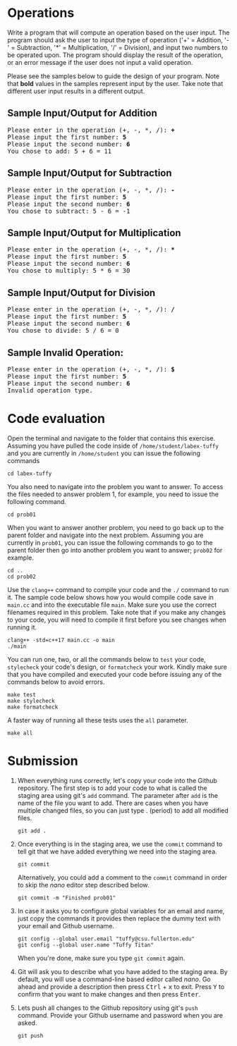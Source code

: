 # Operations
Write a program that will compute an operation based on the user input. The program should ask the user to input the type of operation ('+' = Addition, '-' = Subtraction, '*' = Multiplication, '/' = Division), and input two numbers to be operated upon. The program should display the result of the operation, or an error message if the user does not input a valid operation.

Please see the samples below to guide the design of your program. Note that <b>bold</b> values in the samples represent input by the user. Take note that different user input results in a different output.

## Sample Input/Output for Addition
<pre>
Please enter in the operation (+, -, *, /): <b>+</b>
Please input the first number: <b>5</b>
Please input the second number: <b>6</b>
You chose to add: 5 + 6 = 11
</pre>

## Sample Input/Output for Subtraction
<pre>
Please enter in the operation (+, -, *, /): <b>-</b>
Please input the first number: <b>5</b>
Please input the second number: <b>6</b>
You chose to subtract: 5 - 6 = -1
</pre>

## Sample Input/Output for Multiplication
<pre>
Please enter in the operation (+, -, *, /): <b>*</b>
Please input the first number: <b>5</b>
Please input the second number: <b>6</b>
You chose to multiply: 5 * 6 = 30
</pre>

## Sample Input/Output for Division
<pre>
Please enter in the operation (+, -, *, /): <b>/</b>
Please input the first number: <b>5</b>
Please input the second number: <b>6</b>
You chose to divide: 5 / 6 = 0
</pre>

## Sample Invalid Operation:
<pre>
Please enter in the operation (+, -, *, /): <b>$</b>
Please input the first number: <b>5</b>
Please input the second number: <b>6</b>
Invalid operation type.
</pre>

# Code evaluation
Open the terminal and navigate to the folder that contains this exercise. Assuming you have pulled the code inside of `/home/student/labex-tuffy` and you are currently in `/home/student` you can issue the following commands

```
cd labex-tuffy
```

You also need to navigate into the problem you want to answer. To access the files needed to answer problem 1, for example, you need to issue the following command.

```
cd prob01
```

When you want to answer another problem, you need to go back up to the parent folder and navigate into the next problem. Assuming you are currently in `prob01`, you can issue the following commands to go to the parent folder then go into another problem you want to answer; `prob02` for example.

```
cd ..
cd prob02
```

Use the `clang++` command to compile your code and the `./` command to run it. The sample code below shows how you would compile code save in `main.cc` and into the executable file `main`. Make sure you use the correct filenames required in this problem.  Take note that if you make any changes to your code, you will need to compile it first before you see changes when running it.

```
clang++ -std=c++17 main.cc -o main
./main
```

You can run one, two, or all the commands below to `test` your code, `stylecheck` your code's design, or `formatcheck` your work. Kindly make sure that you have compiled and executed your code before issuing any of the commands below to avoid errors.

```
make test
make stylecheck
make formatcheck
```

A faster way of running all these tests uses the `all` parameter.

```
make all
```

# Submission
1. When everything runs correctly,  let's copy your code into the Github repository. The first step is to add your code to what is called the staging area using git's `add` command. The parameter after `add` is the name of the file you want to add. There are cases when you have multiple changed files, so you can just type . (period) to add all modified files.

    ```
    git add .
    ```
1. Once everything is in the staging area, we use the `commit` command to tell git that we have added everything we need into the staging area.

    ```
    git commit
    ```
    Alternatively, you could add a comment to the `commit` command in order to skip the *nano* editor step described below.

    ```
    git commit -m "Finished prob01"
    ```
1. In case it asks you  to configure global variables for an email and name, just copy the commands it provides then replace the dummy text with your email and Github username.

    ```
    git config --global user.email "tuffy@csu.fullerton.edu"
    git config --global user.name "Tuffy Titan"
    ```
    When you're done, make sure you type `git commit` again.    
1. Git will ask you to describe what you have added to the staging area. By default, you will use a command-line based editor called *nano*. Go ahead and provide a description then press <kbd>Ctrl</kbd> + <kbd>x</kbd> to exit. Press <kbd>Y</kbd> to confirm that you want to make changes and then press <kbd>Enter</kbd>.
1. Lets push all changes to the Github repository using git's `push` command. Provide your Github username and password when you are asked.

    ```
    git push
    ```
